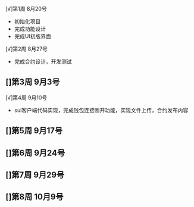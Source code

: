 [√]第1周 8月20号
- 初始化项目
- 完成功能设计
- 完成UI初版界面

[√]第2周 8月27号
- 完成合约设计，开发测试

[]第3周 9月3号
- 

[√]第4周 9月10号
- sui客户端代码实现，完成钱包连接断开功能，实现文件上传，合约发布内容

[]第5周 9月17号
- 

[]第6周 9月24号
- 

[]第7周 9月29号
- 

[]第8周 10月9号
- 
